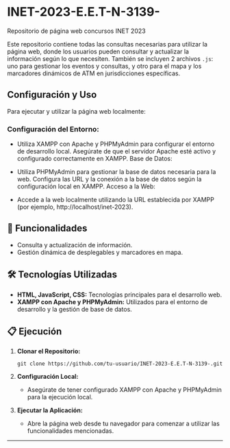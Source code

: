 # INET-2023-E.E.T-N-3139-

Repositorio de página web concursos INET 2023

Este repositorio contiene todas las consultas necesarias para utilizar la página web, donde los usuarios pueden consultar y actualizar la información según lo que necesiten. También se incluyen 2 archivos `.js`: uno para gestionar los eventos y consultas, y otro para el mapa y los marcadores dinámicos de ATM en jurisdicciones específicas.

## Configuración y Uso
Para ejecutar y utilizar la página web localmente:

### Configuración del Entorno:

- Utiliza XAMPP con Apache y PHPMyAdmin para configurar el entorno de desarrollo local.
Asegúrate de que el servidor Apache esté activo y configurado correctamente en XAMPP.
Base de Datos:

- Utiliza PHPMyAdmin para gestionar la base de datos necesaria para la web.
Configura las URL y la conexión a la base de datos según la configuración local en XAMPP.
Acceso a la Web:

- Accede a la web localmente utilizando la URL establecida por XAMPP (por ejemplo, http://localhost/inet-2023).

## 🚀 Funcionalidades

- Consulta y actualización de información.
- Gestión dinámica de desplegables y marcadores en mapa.

## 🛠️ Tecnologías Utilizadas

- **HTML, JavaScript, CSS:** Tecnologías principales para el desarrollo web.
- **XAMPP con Apache y PHPMyAdmin:** Utilizados para el entorno de desarrollo y la gestión de base de datos.

## 📋 Ejecución

1. **Clonar el Repositorio:**
   ```
   git clone https://github.com/tu-usuario/INET-2023-E.E.T-N-3139-.git
   ```

2. **Configuración Local:**
   - Asegúrate de tener configurado XAMPP con Apache y PHPMyAdmin para la ejecución local.

3. **Ejecutar la Aplicación:**
   - Abre la página web desde tu navegador para comenzar a utilizar las funcionalidades mencionadas.

---
